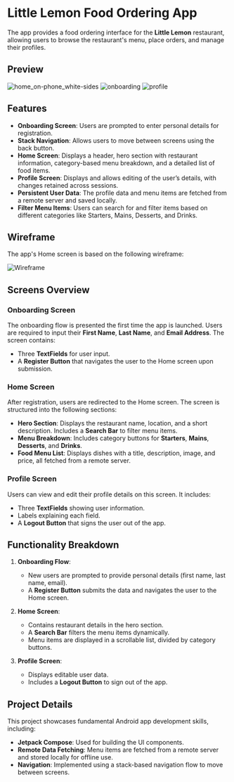 # Little Lemon Food Ordering App

The app provides a food ordering interface for the **Little Lemon** restaurant, allowing users to browse the restaurant's menu, place orders, and manage their profiles.

## Preview

![home_on-phone_white-sides](https://github.com/user-attachments/assets/19947c78-1a2c-4919-890d-2880956bfaa5)
![onboarding](https://github.com/user-attachments/assets/dc1bf0c0-359a-4b5a-8e6c-4fbe18d05a8a)
![profile](https://github.com/user-attachments/assets/bb35d571-ab6f-446a-80cc-ac40f470c6a5)

## Features

- **Onboarding Screen**: Users are prompted to enter personal details for registration.
- **Stack Navigation**: Allows users to move between screens using the back button.
- **Home Screen**: Displays a header, hero section with restaurant information, category-based menu breakdown, and a detailed list of food items.
- **Profile Screen**: Displays and allows editing of the user’s details, with changes retained across sessions.
- **Persistent User Data**: The profile data and menu items are fetched from a remote server and saved locally.
- **Filter Menu Items**: Users can search for and filter items based on different categories like Starters, Mains, Desserts, and Drinks.

## Wireframe

The app's Home screen is based on the following wireframe:

![Wireframe](https://github.com/user-attachments/assets/a447fb12-eaa3-4a7c-ba11-ed3269181c8f)

## Screens Overview

### Onboarding Screen
The onboarding flow is presented the first time the app is launched. Users are required to input their **First Name**, **Last Name**, and **Email Address**. The screen contains:
- Three **TextFields** for user input.
- A **Register Button** that navigates the user to the Home screen upon submission.

### Home Screen
After registration, users are redirected to the Home screen. The screen is structured into the following sections:
- **Hero Section**: Displays the restaurant name, location, and a short description. Includes a **Search Bar** to filter menu items.
- **Menu Breakdown**: Includes category buttons for **Starters**, **Mains**, **Desserts**, and **Drinks**.
- **Food Menu List**: Displays dishes with a title, description, image, and price, all fetched from a remote server.

### Profile Screen
Users can view and edit their profile details on this screen. It includes:
- Three **TextFields** showing user information.
- Labels explaining each field.
- A **Logout Button** that signs the user out of the app.

## Functionality Breakdown

1. **Onboarding Flow**:
   - New users are prompted to provide personal details (first name, last name, email).
   - A **Register Button** submits the data and navigates the user to the Home screen.
   
2. **Home Screen**:
   - Contains restaurant details in the hero section.
   - A **Search Bar** filters the menu items dynamically.
   - Menu items are displayed in a scrollable list, divided by category buttons.
   
3. **Profile Screen**:
   - Displays editable user data.
   - Includes a **Logout Button** to sign out of the app.

## Project Details

This project showcases fundamental Android app development skills, including:
- **Jetpack Compose**: Used for building the UI components.
- **Remote Data Fetching**: Menu items are fetched from a remote server and stored locally for offline use.
- **Navigation**: Implemented using a stack-based navigation flow to move between screens.
